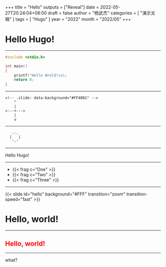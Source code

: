 +++
title = "Hello"
outputs = ["Reveal"]
date = 2022-05-27T20:24:04+08:00
draft = false
author = "杨武杰"
categories = [ "演示文稿" ]
tags = [ "Hugo" ]
year = "2022"
month = "2022/05"
+++

# Hello Hugo!

----------

```C
#include <stdio.h>

int main()
{
	printf("Hello Wrold!\n);
	return 0;
}
```

----------

```goat
<!-- .slide: data-background="#FF4081" -->
    ^
    |
<---+--->
    |
    v
```

----------

```goat
   .-.
  |   |
   '-'
```

----------

<!-- .slide: data-background="#FF4081" -->

Hello Hugo!

----------

- {{< frag c="One" >}}
- {{< frag c="Two" >}}
- {{< frag c="Three" >}}

----------

{{< slide id="hello" background="#FFF" transition="zoom" transition-speed="fast" >}}

# Hello, world!

---

<section data-noprocess>
  <h1 style="color:red;">Hello, world!</h1>
</section>

----------

what?